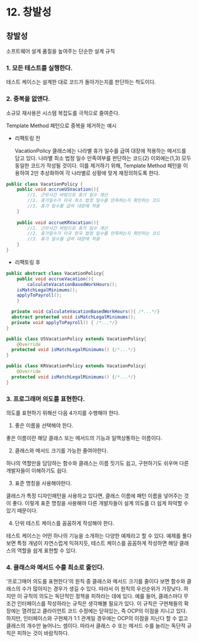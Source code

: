 # 12. 창발성

## 창발성

소프트웨어 설계 품질을 높여주는 단순한 설계 규칙

### 1. 모든 테스트를 실행한다.

테스트 케이스는 설계한 대로 코드가 돌아가는지를 판단하는 척도이다. 

### 2. 중복을 없앤다.

소규모 재사용은 시스템 복잡도를 극적으로 줄여준다. 

Template Method 패턴으로 중복을 제거하는 예시

- 리팩토링 전
    
    VacationPolicy 클래스에는 나라별 휴가 일수를 급여 대장에 적용하는 메서드를 담고 있다. 나라별 최소 법정 일수 만족여부를 판단하는 코드(2) 이외에는(1,3) 모두 동일한 코드가 작성될 것이다. 이를 제거하기 위해, Template Method 패턴을 이용하여 2만 추상화하여 각 나라별로 상황에 맞게 재정의하도록 한다.
    

```java
public class VacationPolicy {
	public void accrueUSVacation(){
		//1. 근무시간 바탕으로 휴가 일수 계산
		//2. 휴가일수가 미국 최소 법정 일수를 만족하는지 확인하는 코드
		//3. 휴가 일수를 급여 대장에 적용
	}
	
	public void accrueKRVacation(){
		//1. 근무시간 바탕으로 휴가 일수 계산
		//2. 휴가일수가 미국 한국 법정 일수를 만족하는지 확인하는 코드
		//3. 휴가 일수를 급여 대장에 적용
	}
}
```

- 리팩토링 후

```java
public abstract class VacationPolicy{
	public void accrueVacation(){
		calculateVacationBasedWorkHours();
    isMatchLegalMinimums();
    applyToPayroll();
	}

  private void calculateVacationBasedWorkHours(){ /*...*/}
  abstract protected void isMatchLegalMinimums();
  private void applyToPayroll() { /*...*/}
}

public class USVacationPolicy extends VacationPolicy{
	@Override
  protected void isMatchLegalMinimums() {/*...*/}
}

public class KRVacationPolicy extends VacationPolicy{
	@Override
  protected void isMatchLegalMinimums() {/*...*/}
}
```

### 3. 프로그래머 의도를 표현한다.

의도를 표현하기 위해선 다음 4가지를 수행해야 한다.

1) 좋은 이름을 선택해야 한다.

좋은 이름이란 해당 클래스 또는 메서드의 기능과 일맥상통하는 이름이다. 

2) 클래스와 메서드 크기를 가능한 줄여야한다.

하나의 역할만을 담당하는 함수와 클래스는 이름 짓기도 쉽고, 구현하기도 쉬우며 다른 개발자들이 이해하기도 쉽다.

3) 표준 명칭을 사용해야한다.

클래스가 특정 디자인패턴을 사용하고 있다면, 클래스 이름에 패턴 이름을 넣어주는 것이 좋다. 이렇게 표준 명칭을 사용해야 다른 개발자들이 설계 의도를 더 쉽게 파악할 수 있기 때문이다. 

4) 단위 테스트 케이스를 꼼꼼하게 작성해야 한다.

테스트 케이스는 어떤 하나의 기능을 소개하는 다양한 예제라고 할 수 있다. 예제를 풀다보면 특정 개념이 자연스럽게 익혀지듯, 테스트 케이스를 꼼꼼하게 작성하면 해당 클래스의 역할을 쉽게 표현할 수 있다. 

### 4. 클래스와 메서드 수를 최소로 줄인다.

‘프로그매어 의도를 표현한다’의 원칙 중 클래스와 메서드 크기를 줄이다 보면 함수와 클래스의 수가 많아지는 경우가 생길 수 있다. 따라서 이 원칙의 우선순위가 가장낮다. 하지만 이 규칙의 의도는 독단적인 정책을 피하라는 데에 있다. 예를 들어, 클래스마다 무조건 인터페이스를 작성하라는 규칙은 생각해볼 필요가 있다. 이 규칙은 구현체들의 확장에는 열려있고 클라이언트 코드 수정에는 닫혀있는, 즉 OCP의 이점을 지니고 있다. 하지만, 인터페이스와 구현체가 1:1 관계일 경우에는 OCP의 이점을 지닌다 할 수 없고 클래스의 개수만 늘어나느 셈이다. 따라서 클래스 수 또는 메서드 수를 늘리는 독단적 규칙은 피하는 것이 바람직하다.